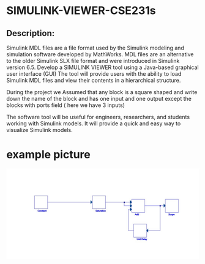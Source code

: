 # SIMULINK-VIEWER-CSE231s

## Description: 
Simulink MDL files are a file format used by the Simulink modeling and simulation software developed 
by MathWorks. MDL files are an alternative to the older Simulink SLX file format and were introduced in 
Simulink version 6.5.
Develop a SIMULINK VIEWER tool using a Java-based graphical user 
interface (GUI) The tool will provide users with the ability to load Simulink MDL files and view their 
contents in a hierarchical structure.

During the project we Assumed that any block is a square shaped and write down the name of the block and has one input and 
one output except the blocks with ports field ( here we have 3 inputs)


The software tool will be useful for engineers, researchers, and students working with 
Simulink models. It will provide a quick and easy way to visualize Simulink
models.











# example picture 
![.](https://github.com/HossamTarek7/SIMULINK-VIEWER-CSE231s/blob/main/Final%20model.jpg)
